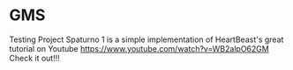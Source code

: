 # GMS
Testing
Project Spaturno 1 is a simple implementation of HeartBeast's great tutorial on Youtube https://www.youtube.com/watch?v=WB2alpO62GM
Check it out!!!
